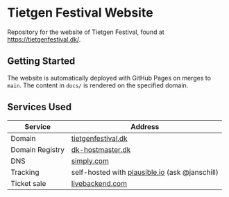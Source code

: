 # Tietgen Festival Website

Repository for the website of Tietgen Festival, found at https://tietgenfestival.dk/.

## Getting Started

The website is automatically deployed with GitHub Pages on merges to `main`. The content in `docs/` is rendered on the specified domain.

## Services Used

| Service         | Address                                                                 |
| --------------- | ----------------------------------------------------------------------- |
| Domain          | [tietgenfestival.dk](https://tietgenfestival.dk)                        |
| Domain Registry | [dk-hostmaster.dk](https://www.dk-hostmaster.dk/)                       |
| DNS             | [simply.com](https://www.simply.com/)                                   |
| Tracking        | self-hosted with [plausible.io](https://plausible.io/) (ask @janschill) |
| Ticket sale     | [livebackend.com](https://livebackend.com/)                             |
